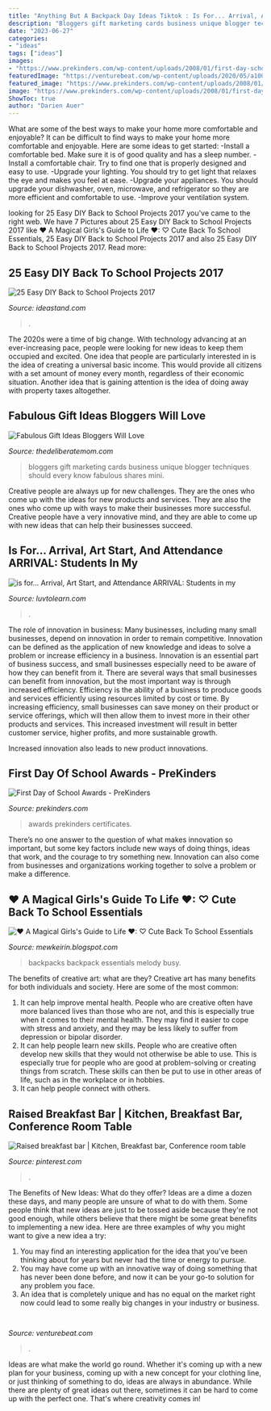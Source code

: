 ```yaml
---
title: "Anything But A Backpack Day Ideas Tiktok : Is For... Arrival, Art Start, And Attendance Arrival: Students In My"
description: "Bloggers gift marketing cards business unique blogger techniques should every know fabulous shares mini"
date: "2023-06-27"
categories:
- "ideas"
tags: ["ideas"]
images:
- "https://www.prekinders.com/wp-content/uploads/2008/01/first-day-school-certificates.png"
featuredImage: "https://venturebeat.com/wp-content/uploads/2020/05/a100.jpg"
featured_image: "https://www.prekinders.com/wp-content/uploads/2008/01/first-day-school-certificates.png"
image: "https://www.prekinders.com/wp-content/uploads/2008/01/first-day-school-certificates.png"
ShowToc: true
author: "Darien Auer"
---
```



What are some of the best ways to make your home more comfortable and enjoyable?
It can be difficult to find ways to make your home more comfortable and enjoyable. Here are some ideas to get started: 
-Install a comfortable bed. Make sure it is of good quality and has a sleep number.
-Install a comfortable chair. Try to find one that is properly designed and easy to use.
-Upgrade your lighting. You should try to get light that relaxes the eye and makes you feel at ease.
-Upgrade your appliances. You should upgrade your dishwasher, oven, microwave, and refrigerator so they are more efficient and comfortable to use. 
-Improve your ventilation system.

	

		
looking for 25 Easy DIY Back to School Projects 2017 you've came to the right web. We have 7 Pictures about 25 Easy DIY Back to School Projects 2017 like ♥ A Magical Girls&#039;s Guide to Life ♥: ♡ Cute Back To School Essentials, 25 Easy DIY Back to School Projects 2017 and also 25 Easy DIY Back to School Projects 2017. Read more:
		
    
## 25 Easy DIY Back To School Projects 2017

<img loading=lazy src="https://ideastand.com/wp-content/uploads/2017/07/back-to-school/10-back-to-school-diy-ideas-tutorials.jpg" onerror="this.onerror=null;this.src='https://tse1.mm.bing.net/th?id=OIP.5VoTcaMq3YrqovK1cX3NXwHaUM&amp;pid=15.1';" alt="25 Easy DIY Back to School Projects 2017">

_Source: ideastand.com_

>. 

	

The 2020s were a time of big change. With technology advancing at an ever-increasing pace, people were looking for new ideas to keep them occupied and excited. One idea that people are particularly interested in is the idea of creating a universal basic income. This would provide all citizens with a set amount of money every month, regardless of their economic situation. Another idea that is gaining attention is the idea of doing away with property taxes altogether.

    
## Fabulous Gift Ideas Bloggers Will Love

<img loading=lazy src="https://i1086.photobucket.com/albums/j452/deliberatemom/Unique business cards are a great way to market your blog.jpg" onerror="this.onerror=null;this.src='https://tse1.mm.bing.net/th?id=OIP.mBvgbxVQC_IZK0uL7_ScuAHaFj&amp;pid=15.1';" alt="Fabulous Gift Ideas Bloggers Will Love">

_Source: thedeliberatemom.com_

>bloggers gift marketing cards business unique blogger techniques should every know fabulous shares mini. 

	

Creative people are always up for new challenges. They are the ones who come up with the ideas for new products and services. They are also the ones who come up with ways to make their businesses more successful. Creative people have a very innovative mind, and they are able to come up with new ideas that can help their businesses succeed.

    
## Is For... Arrival, Art Start, And Attendance ARRIVAL: Students In My

<img loading=lazy src="http://luvtolearn.com/Love_to_Learn/ABCs_of_2nd_Grade_files/letterC.gif" onerror="this.onerror=null;this.src='https://tse3.mm.bing.net/th?id=OIP.Ec2pkCQlH0fhPd1oL4XLoQAAAA&amp;pid=15.1';" alt="is for... Arrival, Art Start, and Attendance ARRIVAL: Students in my">

_Source: luvtolearn.com_

>. 

	

The role of innovation in business:
Many businesses, including many small businesses, depend on innovation in order to remain competitive. Innovation can be defined as the application of new knowledge and ideas to solve a problem or increase efficiency in a business. Innovation is an essential part of business success, and small businesses especially need to be aware of how they can benefit from it.
There are several ways that small businesses can benefit from innovation, but the most important way is through increased efficiency. Efficiency is the ability of a business to produce goods and services efficiently using resources limited by cost or time. By increasing efficiency, small businesses can save money on their product or service offerings, which will then allow them to invest more in their other products and services. This increased investment will result in better customer service, higher profits, and more sustainable growth.

Increased innovation also leads to new product innovations.

    
## First Day Of School Awards - PreKinders

<img loading=lazy src="https://www.prekinders.com/wp-content/uploads/2008/01/first-day-school-certificates.png" onerror="this.onerror=null;this.src='https://tse1.mm.bing.net/th?id=OIP.uMXp7RgGrXQk_ifYGpOt5QHaHa&amp;pid=15.1';" alt="First Day of School Awards - PreKinders">

_Source: prekinders.com_

>awards prekinders certificates. 

	

There’s no one answer to the question of what makes innovation so important, but some key factors include new ways of doing things, ideas that work, and the courage to try something new. Innovation can also come from businesses and organizations working together to solve a problem or make a difference.

    
## ♥ A Magical Girls&#039;s Guide To Life ♥: ♡ Cute Back To School Essentials

<img loading=lazy src="https://4.bp.blogspot.com/-8etSC9ydYiY/UfqmdkTueLI/AAAAAAAAACU/7tNoIwGm2_A/s1600/45123-201301.a.zoom.jpg" onerror="this.onerror=null;this.src='https://tse4.mm.bing.net/th?id=OIP.K0TiFctZHdk1v3GLEzuwKgHaGY&amp;pid=15.1';" alt="♥ A Magical Girls&#039;s Guide to Life ♥: ♡ Cute Back To School Essentials">

_Source: mewkeirin.blogspot.com_

>backpacks backpack essentials melody busy. 

	

The benefits of creative art: what are they?
Creative art has many benefits for both individuals and society. Here are some of the most common: 
1) It can help improve mental health. People who are creative often have more balanced lives than those who are not, and this is especially true when it comes to their mental health. They may find it easier to cope with stress and anxiety, and they may be less likely to suffer from depression or bipolar disorder.
2) It can help people learn new skills. People who are creative often develop new skills that they would not otherwise be able to use. This is especially true for people who are good at problem-solving or creating things from scratch. These skills can then be put to use in other areas of life, such as in the workplace or in hobbies.
3) It can help people connect with others.

    
## Raised Breakfast Bar | Kitchen, Breakfast Bar, Conference Room Table

<img loading=lazy src="https://i.pinimg.com/originals/8e/95/95/8e959503a42e9f139dd1b3368735eb3b.jpg" onerror="this.onerror=null;this.src='https://tse2.mm.bing.net/th?id=OIP.u0xvrZ81WajxBp3CT8geBQHaJ4&amp;pid=15.1';" alt="Raised breakfast bar | Kitchen, Breakfast bar, Conference room table">

_Source: pinterest.com_

>. 

	

The Benefits of New Ideas: What do they offer?
Ideas are a dime a dozen these days, and many people are unsure of what to do with them. Some people think that new ideas are just to be tossed aside because they're not good enough, while others believe that there might be some great benefits to implementing a new idea. Here are three examples of why you might want to give a new idea a try: 
1. You may find an interesting application for the idea that you've been thinking about for years but never had the time or energy to pursue. 
2. You may have come up with an innovative way of doing something that has never been done before, and now it can be your go-to solution for any problem you face. 
3. An idea that is completely unique and has no equal on the market right now could lead to some really big changes in your industry or business.

    
## 

<img loading=lazy src="https://venturebeat.com/wp-content/uploads/2020/05/a100.jpg" onerror="this.onerror=null;this.src='https://tse1.mm.bing.net/th?id=OIP.yHL0eRs96Bh5NopbBzBT_gHaEQ&amp;pid=15.1';" alt="">

_Source: venturebeat.com_

>. 

	

Ideas are what make the world go round. Whether it's coming up with a new plan for your business, coming up with a new concept for your clothing line, or just thinking of something to do, ideas are always in abundance. While there are plenty of great ideas out there, sometimes it can be hard to come up with the perfect one. That's where creativity comes in!

